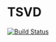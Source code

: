 # TSVD

[![Build Status](https://travis-ci.org/andreasnoack/TSVD.jl.svg?branch=master)](https://travis-ci.org/andreasnoack/TSVD.jl)
